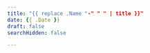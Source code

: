 ```yaml
---
title: "{{ replace .Name "-" " " | title }}"
date: {{ .Date }}
draft: false
searchHidden: false

---
```

